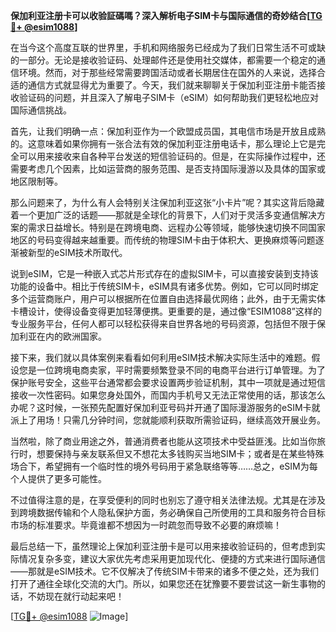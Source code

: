 **保加利亚注册卡可以收验証碼嗎？深入解析电子SIM卡与国际通信的奇妙结合[[TG💪+ @esim1088](https://t.me/s/esim1088)]**

在当今这个高度互联的世界里，手机和网络服务已经成为了我们日常生活不可或缺的一部分。无论是接收验证码、处理邮件还是使用社交媒体，都需要一个稳定的通信环境。然而，对于那些经常需要跨国活动或者长期居住在国外的人来说，选择合适的通信方式就显得尤为重要了。今天，我们就来聊聊关于保加利亚注册卡能否接收验证码的问题，并且深入了解电子SIM卡（eSIM）如何帮助我们更轻松地应对国际通信挑战。

首先，让我们明确一点：保加利亚作为一个欧盟成员国，其电信市场是开放且成熟的。这意味着如果你拥有一张合法有效的保加利亚注册电话卡，那么理论上它是完全可以用来接收来自各种平台发送的短信验证码的。但是，在实际操作过程中，还需要考虑几个因素，比如运营商的服务范围、是否支持国际漫游以及具体的国家或地区限制等。

那么问题来了，为什么有人会特别关注保加利亚这张“小卡片”呢？其实这背后隐藏着一个更加广泛的话题——那就是全球化的背景下，人们对于灵活多变通信解决方案的需求日益增长。特别是在跨境电商、远程办公等领域，能够快速切换不同国家地区的号码变得越来越重要。而传统的物理SIM卡由于体积大、更换麻烦等问题逐渐被新型的eSIM技术所取代。

说到eSIM，它是一种嵌入式芯片形式存在的虚拟SIM卡，可以直接安装到支持该功能的设备中。相比于传统SIM卡，eSIM具有诸多优势。例如，它可以同时绑定多个运营商账户，用户可以根据所在位置自由选择最优网络；此外，由于无需实体卡槽设计，使得设备变得更加轻薄便携。更重要的是，通过像“ESIM1088”这样的专业服务平台，任何人都可以轻松获得来自世界各地的号码资源，包括但不限于保加利亚在内的欧洲国家。

接下来，我们就以具体案例来看看如何利用eSIM技术解决实际生活中的难题。假设您是一位跨境电商卖家，平时需要频繁登录不同的电商平台进行订单管理。为了保护账号安全，这些平台通常都会要求设置两步验证机制，其中一项就是通过短信接收一次性密码。如果您身处国外，而国内手机号又无法正常使用的话，那该怎么办呢？这时候，一张预先配置好保加利亚号码并开通了国际漫游服务的eSIM卡就派上了用场！只需几分钟时间，您就能顺利获取所需验证码，继续高效开展业务。

当然啦，除了商业用途之外，普通消费者也能从这项技术中受益匪浅。比如当你旅行时，想要保持与亲友联系但又不想花太多钱购买当地SIM卡；或者是在某些特殊场合下，希望拥有一个临时性的境外号码用于紧急联络等等……总之，eSIM为每个人提供了更多可能性。

不过值得注意的是，在享受便利的同时也别忘了遵守相关法律法规。尤其是在涉及到跨境数据传输和个人隐私保护方面，务必确保自己所使用的工具和服务符合目标市场的标准要求。毕竟谁都不想因为一时疏忽而导致不必要的麻烦嘛！

最后总结一下，虽然理论上保加利亚注册卡是可以用来接收验证码的，但考虑到实际情况复杂多变，建议大家优先考虑采用更加现代化、便捷的方式来进行国际通信——那就是eSIM技术。它不仅解决了传统SIM卡带来的诸多不便之处，还为我们打开了通往全球化交流的大门。所以，如果您还在犹豫要不要尝试这一新生事物的话，不妨现在就行动起来吧！

[[TG💪+ @esim1088](https://t.me/s/esim1088) ![Image](https://i.postimg.cc/4NQfJmqS/Snipaste-2025-05-13-00-14-12.png)]